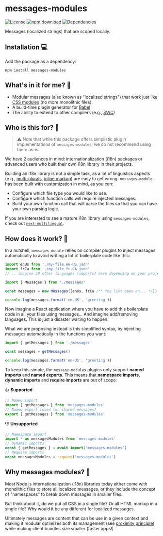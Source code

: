 # messages-modules

[![License](https://img.shields.io/npm/l/make-coverage-badge.svg?color=brightgreen)](https://opensource.org/licenses/MIT)
[![npm download](https://img.shields.io/npm/dw/messages-modules.svg?color=brightgreen)](https://www.npmjs.com/package/messages-modules)
![Dependencies](https://img.shields.io/badge/dependencies-0-brightgreen)

Messages (localized strings) that are scoped locally.

## Installation 💻

Add the package as a dependency:

```
npm install messages-modules
```

## What's in it for me? 🤔

- Modular messages (also known as "localized strings") that work just like [CSS modules](https://github.com/css-modules/css-modules) (no more monolithic files).
- A build-time plugin generator for [Babel](https://babeljs.io/)
- The ability to extend to other compilers (e.g., [SWC](https://swc.rs/))

## Who is this for? 👥

> ⚠️ Note that while this package offers simplistic plugin implementations of `messages-modules`, we do not recommend using them as-is.

We have 2 audiences in mind: internationalization (i18n) packages or advanced users who built their own i18n library in their projects.

Building an i18n library is not a simple task, as a lot of linguistics aspects (e.g., [multi-plurals](https://unicode-org.github.io/cldr-staging/charts/latest/supplemental/language_plural_rules.html), [inline markup](https://github.com/Avansai/next-multilingual#injecting-jsx)) are easy to get wrong. `messages-module` has been built with customization in mind, as you can:

- Configure which file type you would like to use.
- Configure which function calls will require injected messages.
- Build your own function call that will parse the files so that you can have your own parsing logic.

If you are interested to see a mature i18n library using `messages-modules`, check out [`next-multilingual`](https://github.com/Avansai/next-multilingual).

## How does it work? 🧬

In a nutshell, `messages-module` relies on compiler plugins to inject messages automatically to avoid writing a lot of boilerplate code like this:

```ts
import enUs from './my-file.en-US.json'
import frCa from './my-file.fr-CA.json'
// .. imagine 20 other languages (imports) here depending on your project...

import { Messages } from './messages'

const messages = new Messages([enUs, frCa /** the list goes on... */])

console.log(messages.format('en-US', 'greeting'))
```

Now imagine a React application where you have to add this boilerplate code in all your files using messages... And imagine add/removing languages. This is just a disaster waiting to happen.

What we are proposing instead is this simplified syntax, by injecting messages automatically in the functions you want:

```ts
import { getMessages } from './messages'

const messages = getMessages()

console.log(messages.format('en-US', 'greeting'))
```

To keep this simple, the `message-modules` plugins only support **named imports** and **named exports**. This means that **namespace imports**, **dynamic imports** and **require imports** are out of scope:

👍 **Supported**

```js
// Named import
import { getMessages } from 'messages-modules'
// Named export (used for shared messages)
export { getMessages } from 'messages-modules'
```

👎 **Unsupported**

```ts
// Namespace import
import * as messagesModules from 'messages-modules'
// Dynamic imports
const { getMessages } = await import('messages-modules')
// Require imports
const messagesModules = require('messages-modules')
```

## Why messages modules? 🤷

Most Node.js internationalization (i18n) libraries today either come with monolithic files to store all localized messages, or they include the concept of "namespaces" to break down messages in smaller files.

But think about it, do we put all CSS in a single file? Or all HTML markup in a single file? Why would it be any different for localized messages.

Ultimately messages are content that can be use in a given context and making it modular optimizes both its management (see [proximity principle](https://kula.blog/posts/proximity_principle/)) while making client bundles size smaller (faster apps!)
